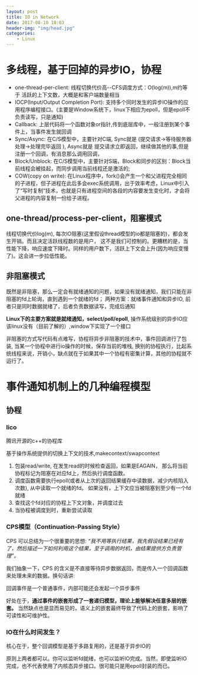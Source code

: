 ```yaml
---
layout: post
title: IO in Network
date: 2017-08-10 18:03
header-img: "img/head.jpg"
categories: 
    - Linux
---
```




# 多线程，基于回掉的异步IO，协程

+ one-thread-per-client: 线程切换代价高--CFS调度方式：O(log(m)),m约等于 活跃的上下文数，大概是和客户端数量相当
+ IOCP(Input/Output Completion Port): 支持多个同时发生的异步IO操作的应用程序编程接口。(主要是Window系统下，linux下相应为epoll，但是epoll不负责读写，只是通知)
+ Callback: 上层代码将一个函数对象or指针,传到底层库中，一般注册到某个事件上，当事件发生就回调
+ Sync/Async: 在C/S模型中，主要针对C端, Sync就是 (提交请求->等待服务器处理->处理完毕返回 ), Async就是 提交请求立即返回，继续做其他的事,但是注册一个回调，有消息那么调用回调，
+ Block/Unblock: 在C/S模型中，主要针对S端，Block和同步的区别：Block当前线程会被挂起，而同步调用当前线程还是激活的;
+ COW(copy on write): 在Linux程序中，fork()会产生一个和父进程完全相同的子进程，但子进程在此后多会exec系统调用，出于效率考虑，Linux中引入了“写时复制“技术，也就是只有进程空间的各段的内容要发生变化时，才会将父进程的内容复制一份给子进程。

##  one-thread/process-per-client，阻塞模式

线程切换代价log(m), 每次IO阻塞(这里假设thread模型的io都是阻塞的)，都会发生开销。而且决定活跃线程数的是用户，
这不是我们可控制的。更糟糕的是，当性能下降，响应速度下降时。同样的用户数下，活跃上下文会上升(因为响应变慢了)。这会进一步拉低性能。

## 非阻塞模式

既然是非阻塞，那么一定会有就绪通知的问题，如果没有就绪通知，我们只能在非阻塞的fd上轮询，直到遇到一个就绪的fd；
两种方案：就绪事件通知和异步IO, 前者只是同时数据就绪了，后者负责数据读写，完成后通知

**Linux下的主要方案就是就绪通知，select/poll/epoll**, 操作系统级别的异步IO应该linux没有（目前了解的）,window下实现了一个接口

非阻塞的方式写代码有点难写，协程将异步非阻塞的技术中，事件回调进行了包装, 当某一个协程中进行io操作的时候，保存当前的堆栈,
换别的协程执行，比起系统线程来说，开销小，缺点就在于如果其中一个协程有密集计算，其他的协程就不运行了。

# 事件通知机制上的几种编程模型

## 协程

### lico

腾讯开源的c++的协程库

基于操作系统提供的切换上下文的技术,makecontext/swapcontext

1. 包装read/write, 在发生read的时候检查返回，如果是EAGAIN， 那么将当前协程标记为阻塞在对应fd上，然后执行调度函数。
2. 调度函数需要执行epoll(或者从上次的返回结果缓存中读数据，减少内核陷入次数), 从中读取一个就绪的fd。
    如果没有，上下文应当被阻塞到至少有一个fd就绪
3. 查找这个fd对应的协程上下文对象，并调度过去
4. 当协程被调度到时，重新尝试读取

### CPS模型（Continuation-Passing Style）

CPS 可以总结为一个很重要的思想: 
_“我不用等执行结果，我先假设结果已经有了，然后描述一下如何利用这个结果，至于调用的时机，由结果提供方负责管理”。_

我们抽象一下，CPS 的含义是不直接等待异步数据返回，而是传入一个回调函数来处理未来的数据。换句话讲:

回调事件是一个普通事件，内部可能还会发起一个异步事件

好处在于，**通过事件的嵌套形成了一套递归模型，理论上能够解决任意多层的嵌套。**
当然缺点也是显而易见的，语义上的嵌套最终导致了代码上的嵌套，影响了可读性和可维护性。

### IO在什么时间发生？

核心在于，整个回调模型是基于多路复用的，还是基于异步IO的

原则上两者都可以。你可以监听fd就绪，也可以监听IO完成。当然，即使监听IO完成，也不代表使用了内核态异步接口。很可能只是用epoll封装的而已。

